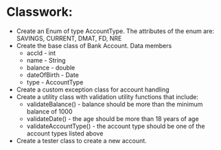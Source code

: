 # Classwork:
- Create an Enum of type AccountType. The attributes of the enum are: SAVINGS, CURRENT, DMAT, FD, NRE
- Create the base class of Bank Account. Data members
    - accId - int
    - name - String
    - balance - double
    - dateOfBirth - Date
    - type - AccountType
- Create a custom exception class for account handling
- Create a utility class with validation utility functions that include:
    - validateBalance() - balance should be more than the minimum balance of 1000
    - validateDate() - the age should be more than 18 years of age
    - validateAccountType() - the account type should be one of the account types listed above
- Create a tester class to create a new account.
